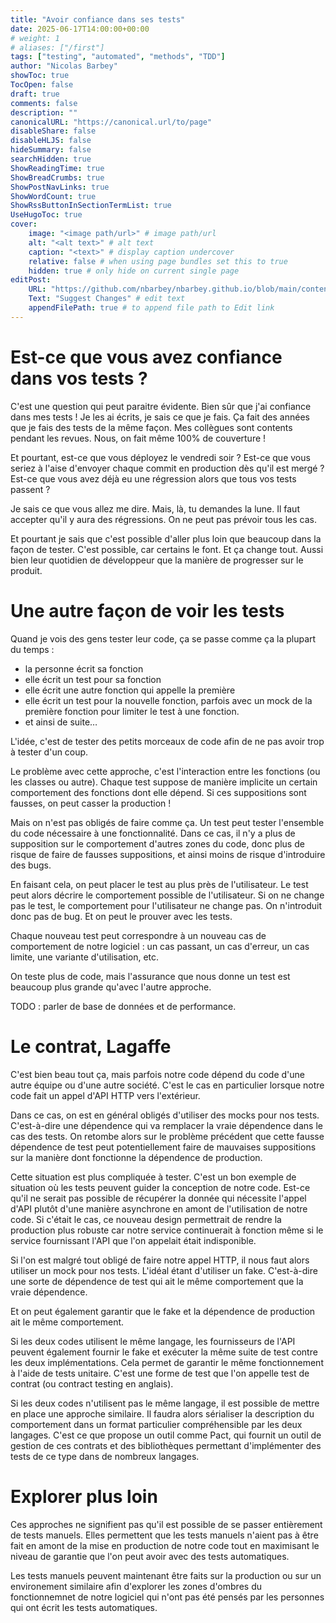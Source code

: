 ```yaml
---
title: "Avoir confiance dans ses tests"
date: 2025-06-17T14:00:00+00:00
# weight: 1
# aliases: ["/first"]
tags: ["testing", "automated", "methods", "TDD"]
author: "Nicolas Barbey"
showToc: true
TocOpen: false
draft: true
comments: false
description: ""
canonicalURL: "https://canonical.url/to/page"
disableShare: false
disableHLJS: false
hideSummary: false
searchHidden: true
ShowReadingTime: true
ShowBreadCrumbs: true
ShowPostNavLinks: true
ShowWordCount: true
ShowRssButtonInSectionTermList: true
UseHugoToc: true
cover:
    image: "<image path/url>" # image path/url
    alt: "<alt text>" # alt text
    caption: "<text>" # display caption undercover
    relative: false # when using page bundles set this to true
    hidden: true # only hide on current single page
editPost:
    URL: "https://github.com/nbarbey/nbarbey.github.io/blob/main/content"
    Text: "Suggest Changes" # edit text
    appendFilePath: true # to append file path to Edit link
---
```



# Est-ce que vous avez confiance dans vos tests ?

C'est une question qui peut paraitre évidente.
Bien sûr que j'ai confiance dans mes tests !
Je les ai écrits, je sais ce que je fais.
Ça fait des années que je fais des tests de la même façon.
Mes collègues sont contents pendant les revues.
Nous, on fait même 100% de couverture !

Et pourtant, est-ce que vous déployez le vendredi soir ?
Est-ce que vous seriez à l'aise d'envoyer chaque commit en production
dès qu'il est mergé ?
Est-ce que vous avez déjà eu une régression alors que tous vos tests passent ?

Je sais ce que vous allez me dire. Mais, là, tu demandes la lune. Il faut accepter
qu'il y aura des régressions. On ne peut pas prévoir tous les cas.

Et pourtant je sais que c'est possible d'aller plus loin que beaucoup dans la
façon de tester. C'est possible, car certains le font. Et ça change tout.
Aussi bien leur quotidien de développeur que la manière de progresser sur le produit.

# Une autre façon de voir les tests

Quand je vois des gens tester leur code, ça se passe comme ça la plupart du temps :
- la personne écrit sa fonction
- elle écrit un test pour sa fonction
- elle écrit une autre fonction qui appelle la première
- elle écrit un test pour la nouvelle fonction, parfois avec un mock de la première fonction pour limiter le test à une fonction.
- et ainsi de suite…

L'idée, c'est de tester des petits morceaux de code afin de ne pas avoir trop à tester d'un coup.

Le problème avec cette approche, c'est l'interaction entre les fonctions (ou les classes ou autre). Chaque test suppose de manière implicite un certain comportement des fonctions dont elle dépend. Si ces suppositions sont fausses, on peut casser la production !

Mais on n'est pas obligés de faire comme ça. Un test peut tester l'ensemble du code nécessaire à une fonctionnalité. Dans ce cas, il n'y a plus de supposition sur le comportement d'autres zones du code, donc plus de risque de faire de fausses suppositions, et ainsi moins de risque d'introduire des bugs.

En faisant cela, on peut placer le test au plus près de l'utilisateur. Le test peut alors décrire le comportement possible de l'utilisateur. Si on ne change pas le test, le comportement pour l'utilisateur ne change pas. On n'introduit donc pas de bug. Et on peut le prouver avec les tests.

Chaque nouveau test peut correspondre à un nouveau cas de comportement de notre logiciel : un cas passant, un cas d'erreur, un cas limite, une variante d'utilisation, etc.

On teste plus de code, mais l'assurance que nous donne un test est beaucoup plus grande qu'avec l'autre approche.

TODO : parler de base de données et de performance.

# Le contrat, Lagaffe

C'est bien beau tout ça, mais parfois notre code dépend du code d'une autre équipe ou
d'une autre société. C'est le cas en particulier lorsque notre code fait un appel d'API
HTTP vers l'extérieur.

Dans ce cas, on est en général obligés d'utiliser des mocks pour nos tests. C'est-à-dire
une dépendence qui va remplacer la vraie dépendence dans le cas des tests.
On retombe alors sur le problème précédent que cette fausse dépendence de test peut
potentiellement faire de mauvaises suppositions sur la manière dont fonctionne la
dépendence de production.

Cette situation est plus compliquée à tester. C'est un bon exemple de situation où les
tests peuvent guider la conception de notre code. Est-ce qu'il ne serait pas possible
de récupérer la donnée qui nécessite l'appel d'API plutôt d'une manière asynchrone en amont
de l'utilisation de notre code.
Si c'était le cas, ce nouveau design permettrait de rendre la production plus robuste
car notre service continuerait à fonction même si le service fournissant l'API que l'on appelait était indisponible.

Si l'on est malgré tout obligé de faire notre appel HTTP, il nous faut alors utiliser un mock
pour nos tests. L'idéal étant d'utiliser un fake. C'est-à-dire une sorte de dépendence de test qui ait le même comportement que la vraie dépendence.

Et on peut également garantir que le fake et la dépendence de production ait le même comportement.

Si les deux codes utilisent le même langage, les fournisseurs de l'API peuvent également
fournir le fake et exécuter la même suite de test contre les deux implémentations.
Cela permet de garantir le même fonctionnement à l'aide de tests unitaire.
C'est une forme de test que l'on appelle test de contrat (ou contract testing en anglais).

Si les deux codes n'utilisent pas le même langage, il est possible de mettre en place une
approche similaire. Il faudra alors sérialiser la description du comportement dans
un format particulier compréhensible par les deux langages.
C'est ce que propose un outil comme Pact, qui fournit un outil de gestion de ces contrats
et des bibliothèques permettant d'implémenter des tests de ce type dans de nombreux
langages.

# Explorer plus loin

Ces approches ne signifient pas qu'il est possible de se passer entièrement de tests
manuels. Elles permettent que les tests manuels n'aient pas à être fait en amont
de la mise en production de notre code tout en maximisant le niveau de garantie que
l'on peut avoir avec des tests automatiques.

Les tests manuels peuvent maintenant être faits sur la production ou sur un environement similaire afin d'explorer les zones d'ombres du fonctionnemnet de notre logiciel qui n'ont
pas été pensés par les personnes qui ont écrit les tests automatiques.

